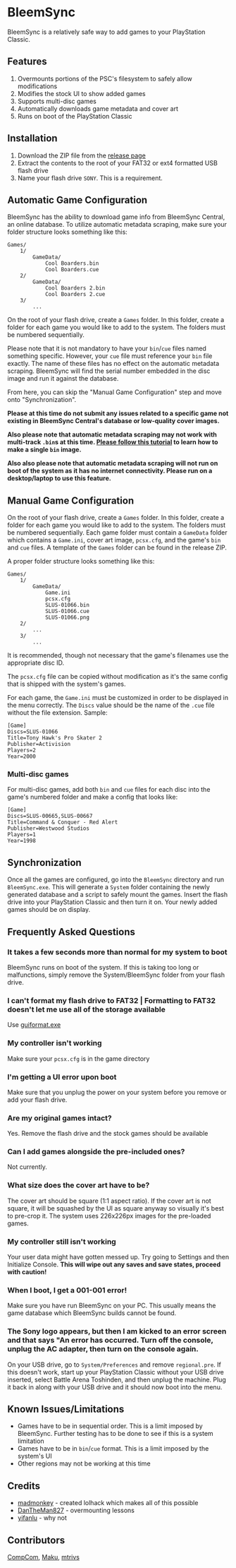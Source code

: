 # BleemSync
BleemSync is a relatively safe way to add games to your PlayStation Classic.

## Features
1. Overmounts portions of the PSC's filesystem to safely allow modifications
1. Modifies the stock UI to show added games
1. Supports multi-disc games
1. Automatically downloads game metadata and cover art
1. Runs on boot of the PlayStation Classic

## Installation
1. Download the ZIP file from the [release page](https://github.com/pathartl/BleemSync/releases/latest)
1. Extract the contents to the root of your FAT32 or ext4 formatted USB flash drive
1. Name your flash drive `SONY`. This is a requirement.

## Automatic Game Configuration
BleemSync has the ability to download game info from BleemSync Central, an online database. To utilize automatic metadata scraping, make sure your folder structure looks something like this:
```
Games/
    1/
        GameData/
            Cool Boarders.bin
            Cool Boarders.cue
    2/
        GameData/
            Cool Boarders 2.bin
            Cool Boarders 2.cue
    3/
        ...
```
On the root of your flash drive, create a `Games` folder. In this folder, create a folder for each game you would like to add to the system. The folders must be numbered sequentially.

Please note that it is not mandatory to have your `bin`/`cue` files named something specific. However, your `cue` file must reference your `bin` file exactly. The name of these files has no effect on the automatic metadata scraping. BleemSync will find the serial number embedded in the disc image and run it against the database.

From here, you can skip the "Manual Game Configuration" step and move onto "Synchronization".

**Please at this time do not submit any issues related to a specific game not existing in BleemSync Central's database or low-quality cover images.**

**Also please note that automatic metadata scraping may not work with multi-track `.bin`s at this time. [Please follow this tutorial](http://www.ps2-home.com/forum/viewtopic.php?t=41) to learn how to make a single `bin` image.**

**Also also please note that automatic metadata scraping will not run on boot of the system as it has no internet connectivity. Please run on a desktop/laptop to use this feature.**

## Manual Game Configuration
On the root of your flash drive, create a `Games` folder. In this folder, create a folder for each game you would like to add to the system. The folders must be numbered sequentially. Each game folder must contain a `GameData` folder which contains a `Game.ini`, cover art image, `pcsx.cfg`, and the game's `bin` and `cue` files. A template of the `Games` folder can be found in the release ZIP.

A proper folder structure looks something like this:
```
Games/
    1/
        GameData/
            Game.ini
            pcsx.cfg
            SLUS-01066.bin
            SLUS-01066.cue
            SLUS-01066.png
    2/
        ...
    3/
        ...
```
It is recommended, though not necessary that the game's filenames use the appropriate disc ID.

The `pcsx.cfg` file can be copied without modification as it's the same config that is shipped with the system's games.

For each game, the `Game.ini` must be customized in order to be displayed in the menu correctly. The `Discs` value should be the name of the `.cue` file without the file extension. Sample:
```
[Game]
Discs=SLUS-01066
Title=Tony Hawk's Pro Skater 2
Publisher=Activision
Players=2
Year=2000
```

### Multi-disc games
For multi-disc games, add both `bin` and `cue` files for each disc into the game's numbered folder and make a config that looks like:
```
[Game]
Discs=SLUS-00665,SLUS-00667
Title=Command & Conquer - Red Alert
Publisher=Westwood Studios
Players=1
Year=1998
```

## Synchronization
Once all the games are configured, go into the `BleemSync` directory and run `BleemSync.exe`. This will generate a `System` folder containing the newly generated database and a script to safely mount the games. Insert the flash drive into your PlayStation Classic and then turn it on. Your newly added games should be on display.

## Frequently Asked Questions

### It takes a few seconds more than normal for my system to boot
BleemSync runs on boot of the system. If this is taking too long or malfunctions, simply remove the System/BleemSync folder from your flash drive.

### I can't format my flash drive to FAT32 | Formatting to FAT32 doesn't let me use all of the storage available
Use [guiformat.exe](http://www.ridgecrop.demon.co.uk/index.htm?guiformat.htm)

### My controller isn't working
Make sure your `pcsx.cfg` is in the game directory

### I'm getting a UI error upon boot
Make sure that you unplug the power on your system before you remove or add your flash drive.

### Are my original games intact?
Yes. Remove the flash drive and the stock games should be available

### Can I add games alongside the pre-included ones?
Not currently.

### What size does the cover art have to be?
The cover art should be square (1:1 aspect ratio). If the cover art is not square, it will be squashed by the UI as square anyway so visually it's best to pre-crop it. The system uses 226x226px images for the pre-loaded games.

### My controller still isn't working
Your user data might have gotten messed up. Try going to Settings and then Initialize Console. **This will wipe out any saves and save states, proceed with caution!**

### When I boot, I get a 001-001 error!
Make sure you have run BleemSync on your PC. This usually means the game database which BleemSync builds cannot be found.

### The Sony logo appears, but then I am kicked to an error screen and that says "An error has occurred. Turn off the console, unplug the AC adapter, then turn on the console again.
On your USB drive, go to `System/Preferences` and remove `regional.pre`. If this doesn't work, start up your PlayStation Classic without your USB drive inserted, select Battle Arena Toshinden, and then unplug the machine. Plug it back in along with your USB drive and it should now boot into the menu.

## Known Issues/Limitations
* Games have to be in sequential order. This is a limit imposed by BleemSync. Further testing has to be done to see if this is a system limitation
* Games have to be in `bin`/`cue` format. This is a limit imposed by the system's UI
* Other regions may not be working at this time

## Credits
* [madmonkey](https://github.com/madmonkey1907) - created lolhack which makes all of this possible
* [DanTheMan827](https://github.com/DanTheMan827) - overmounting lessons
* [yifanlu](https://github.com/yifanlu) - why not

## Contributors
[CompCom](https://github.com/compcom), [Maku](https://github.com/justMaku), [mtrivs](https://github.com/mtrivs)
